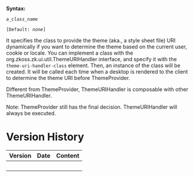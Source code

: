 **Syntax:**

<theme-uri-handler-class>*`a_class_name`*</theme-uri-handler-class>

`[Default: `*`none`*`]`

It specifies the class to provide the theme (aka., a style sheet file)
URI dynamically if you want to determine the theme based on the current
user, cookie or locale. You can implement a class with the
<javadoc type="interface">org.zkoss.zk.ui.util.ThemeURIHandler</javadoc>
interface, and specify it with the `theme-uri-handler-class` element.
Then, an instance of the class will be created. It will be called each
time when a desktop is rendered to the client to determine the theme URI
before ThemeProvider.

Different from ThemeProvider, ThemeURIHandler is composable with other
ThemeURIHandler.

Note: ThemeProvider still has the final decision. ThemeURIHandler will
always be executed.

# Version History

| Version | Date | Content |
|---------|------|---------|
|         |      |         |
